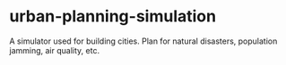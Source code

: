 # urban-planning-simulation
A simulator used for building cities.  Plan for natural disasters, population jamming, air quality, etc.
